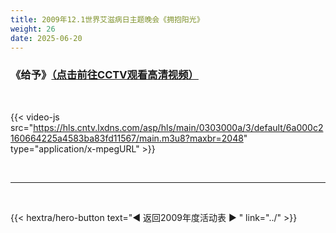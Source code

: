 ```yaml
---
title: 2009年12.1世界艾滋病日主题晚会《拥抱阳光》
weight: 26
date: 2025-06-20
---
```


### 《给予》[（点击前往CCTV观看高清视频）](https://tv.cctv.com/2009/12/04/VIDEUhPJxCjKP7BmdXFyar52091204.shtml)

<br>

{{< video-js src="https://hls.cntv.lxdns.com/asp/hls/main/0303000a/3/default/6a000c2160664225a4583ba83fd11567/main.m3u8?maxbr=2048" type="application/x-mpegURL" >}}




<br>
<hr>
<br>

{{< hextra/hero-button text="◀ 返回2009年度活动表 ▶ " link="../" >}}